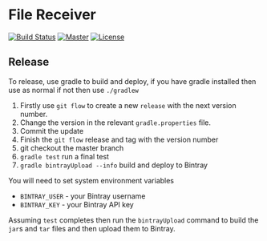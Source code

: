 # File Receiver

[![Build Status](https://travis-ci.org/OxBRCInformatics/file-receiver.svg)](https://travis-ci.org/OxBRCInformatics/file-receiver)
[![Master](http://img.shields.io/badge/master-1.1.2-green.svg)](https://github.com/OxBRCInformatics/file-receiver/tree/master)
[![License](http://img.shields.io/badge/license-Apache_V2.0_License-lightgrey.svg)](https://github.com/OxBRCInformatics/file-receiver/blob/develop/LICENSE)

## Release

To release, use gradle to build and deploy, if you have gradle installed then use as normal if not then use `./gradlew`

1. Firstly use `git flow` to create a new `release` with the next version number.
1. Change the version in the relevant `gradle.properties` file.
1. Commit the update
1. Finish the `git flow` release and tag with the version number
1. git checkout the master branch
1. `gradle test` run a final test
1. `gradle bintrayUpload --info` build and deploy to Bintray

You will need to set system environment variables

* `BINTRAY_USER` - your Bintray username
* `BINTRAY_KEY` - your Bintray API key

Assuming `test` completes then run the `bintrayUpload` command to build the `jar`s and `tar` files and then upload them
to Bintray.